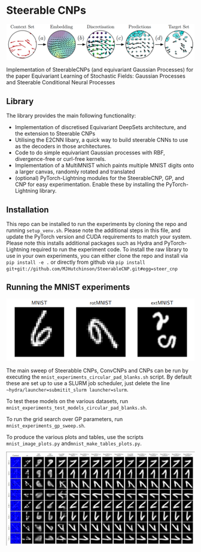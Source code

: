 # Steerable CNPs

![Steerable CNP breakdown](.github/images/SteerableCNPprocess.png)

Implementation of SteerableCNPs (and equivariant Gaussian Processes) for the paper Equivariant Learning of Stochastic Fields: Gaussian Processes and Steerable Conditional Neural Processes

## Library

The library provides the main following functionality:
- Implementation of discretised Equivariant DeepSets architecture, and the extension to Steerable CNPs
- Utilising the E2CNN libary, a quick way to build steerable CNNs to use as the decoders in those architectures.
- Code to do simple equivariant Gaussian processes with RBF, divergence-free or curl-free kernels.
- Implementation of a MultiMNIST which paints multiple MNIST digits onto a larger canvas, randomly rotated and translated
- (optional) PyTorch-Lightning modules for the SteerableCNP, GP, and CNP for easy experimentation. Enable these by installing the PyTorch-Lightning library. 

## Installation
This repo can be installed to run the experiments by cloning the repo and running `setup_venv.sh`. Please note the additional steps in this file, and update the PyTorch version and CUDA requirements to match your system. Please note this installs additional packages such as Hydra and PyTorch-Lightning required to run the experiment code. To install the raw library to use in your own experiments, you can either clone the repo and install via `pip install -e .` or directly from github via `pip install git+git://github.com/MJHutchinson/SteerableCNP.git#egg=steer_cnp`

## Running the MNIST experiments 
![MNIST Datasets](.github/images/MNIST_datasets.png)

The main sweep of Steerabble CNPs, ConvCNPs and CNPs can be run by executing the `mnist_experiments_circular_pad_blanks.sh` script. By default these are set up to use a SLURM job scheduler, just delete the line `~hydra/launcher=submitit_slurm launcher=slurm`. 

To test these models on the various datasets, run `mnist_experiments_test_models_circular_pad_blanks.sh`. 

To run the grid search over GP parameters, run `mnist_experiments_gp_sweep.sh`.

To produce the various plots and tables, use the scripts `mnist_image_plots.py` and`mnist_make_tables_plots.py`.

![MNIST Datasets](.github/images/Example_inferences.png)